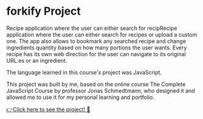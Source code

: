 # forkify Project

Recipe application where the user can either search for recipRecipe application where the user can either search for recipes or upload a custom one. The app also allows to bookmark any searched recipe and change ingredients quantity based on how many portions the user wants. Every recipe has its own web direction for the user can navigate to its original URL.es or an ingredient.

The language learned in this course's project was JavaScript.

This project was built by me, based on the online course The Complete JavaScript Course by professor Jonas Schmedtmann, who designed it and allowed me to use it for my personal learning and portfolio.

[👉Click here to see the project! 🍝](https://forkify-course-octi.netlify.app/)
